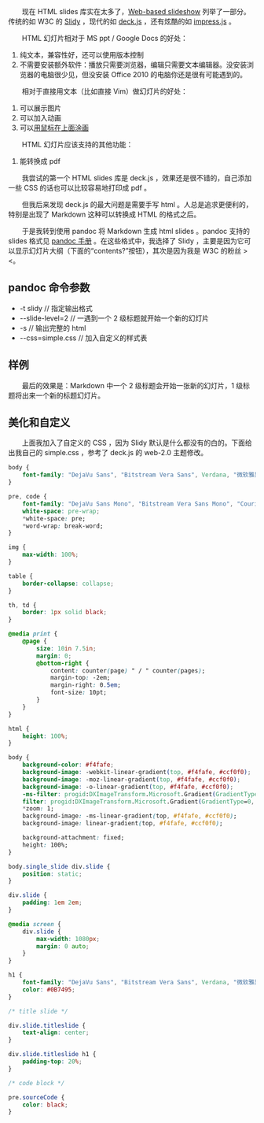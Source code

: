 　　现在 HTML slides 库实在太多了，[Web-based slideshow](https://web.archive.org/web/20210529071128/https://en.wikipedia.org/wiki/Web-based_slideshow) 列举了一部分。传统的如 W3C 的 [Slidy](https://www.w3.org/Talks/Tools/Slidy2/) ，现代的如 [deck.js](http://imakewebthings.com/deck.js/) ，还有炫酷的如 [impress.js](https://impress.github.io/impress.js/) 。

　　HTML 幻灯片相对于 MS ppt / Google Docs 的好处：

1. 纯文本，兼容性好，还可以使用版本控制
2. 不需要安装额外软件：播放只需要浏览器，编辑只需要文本编辑器。没安装浏览器的电脑很少见，但没安装 Office 2010 的电脑你还是很有可能遇到的。

　　相对于直接用文本（比如直接 Vim）做幻灯片的好处：

1. 可以展示图片
2. 可以加入动画
3. 可以[用鼠标在上面涂画](../html-presentation-annotate/)

　　HTML 幻灯片应该支持的其他功能：

1. 能转换成 pdf

　　我尝试的第一个 HTML slides 库是 deck.js ，效果还是很不错的，自己添加一些 CSS 的话也可以比较容易地打印成 pdf 。

　　但我后来发现 deck.js 的最大问题是需要手写 html 。人总是追求更便利的，特别是出现了 Markdown 这种可以转换成 HTML 的格式之后。

　　于是我转到使用 pandoc 将 Markdown 生成 html slides 。pandoc 支持的 slides 格式见 [pandoc 手册](https://pandoc.org/README.html) 。在这些格式中，我选择了 Slidy ，主要是因为它可以显示幻灯片大纲（下面的“contents?”按钮），其次是因为我是 W3C 的粉丝 > <。

## pandoc 命令参数

* -t slidy // 指定输出格式
* --slide-level=2 // 一遇到一个 2 级标题就开始一个新的幻灯片
* -s // 输出完整的 html
* --css=simple.css // 加入自定义的样式表

## 样例

　　最后的效果是：Markdown 中一个 2 级标题会开始一张新的幻灯片，1 级标题将出来一个新的标题幻灯片。

## 美化和自定义

　　上面我加入了自定义的 CSS ，因为 Slidy 默认是什么都没有的白的。下面给出我自己的 simple.css ，参考了 deck.js 的 web-2.0 主题修改。

```css
body {
	font-family: "DejaVu Sans", "Bitstream Vera Sans", Verdana, "微软雅黑", "WenQuanYi Zen Hei", sans-serif;
}

pre, code {
	font-family: "DejaVu Sans Mono", "Bitstream Vera Sans Mono", "Courier New", "AR PL New Sung Mono", monospace;
	white-space: pre-wrap;
	*white-space: pre;
	*word-wrap: break-word;
}

img {
	max-width: 100%;
}

table {
	border-collapse: collapse;
}

th, td {
	border: 1px solid black;
}

@media print {
	@page {
		size: 10in 7.5in;
		margin: 0;
		@bottom-right {
			content: counter(page) " / " counter(pages);
			margin-top: -2em;
			margin-right: 0.5em;
			font-size: 10pt;
		}
	}
}

html {
	height: 100%;
}

body {
	background-color: #f4fafe;
	background-image: -webkit-linear-gradient(top, #f4fafe, #ccf0f0);
	background-image: -moz-linear-gradient(top, #f4fafe, #ccf0f0);
	background-image: -o-linear-gradient(top, #f4fafe, #ccf0f0);
	-ms-filter: progid:DXImageTransform.Microsoft.Gradient(GradientType=0, StartColorStr='#f4fafe', EndColorStr='#ccf0f0');
	filter: progid:DXImageTransform.Microsoft.Gradient(GradientType=0, StartColorStr='#f4fafe', EndColorStr='#ccf0f0');
	*zoom: 1;
	background-image: -ms-linear-gradient(top, #f4fafe, #ccf0f0);
	background-image: linear-gradient(top, #f4fafe, #ccf0f0);

	background-attachment: fixed;
	height: 100%;
}

body.single_slide div.slide {
	position: static;
}

div.slide {
	padding: 1em 2em;
}

@media screen {
	div.slide {
		max-width: 1080px;
		margin: 0 auto;
	}
}

h1 {
	font-family: "DejaVu Sans", "Bitstream Vera Sans", Verdana, "微软雅黑", "WenQuanYi Zen Hei", sans-serif;
	color: #0B7495;
}

/* title slide */

div.slide.titleslide {
    text-align: center;
}

div.slide.titleslide h1 {
	padding-top: 20%;
}

/* code block */

pre.sourceCode {
	color: black;
}
```
